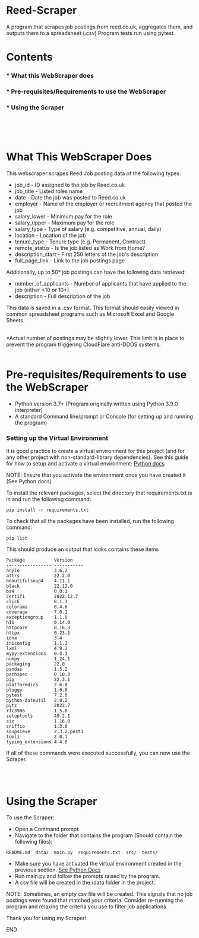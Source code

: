 # Reed-Scraper

A program that scrapes job postings from reed.co.uk, aggregates them, and outputs them to a spreadsheet (.csv)
Program tests run using pytest.

# Contents

###  * What this WebScraper does
###  * Pre-requisites/Requirements to use the WebScraper
###  * Using the Scraper

  
  
   
<br/><br/><br/>

# What This WebScraper Does
This webscraper scrapes Reed Job posting data of the following types: 
- job_id -                ID assigned to the job by Reed.co.uk
- job_title -            Listed roles name
- date -                 Date the job was posted to Reed.co.uk 
- employer -             Name of the employer or recruitment agency that posted the job      
- salary_lower -          Minimum pay for the role
- salary_upper -         Maximum pay for the role
- salary_type -           Type of salary (e.g. competitive, annual, daily)
- location -              Location of the job 
- tenure_type -           Tenure type (e.g. Permanent, Contract)
- remote_status -         Is the job listed as Work from Home?
- description_start -     First 250 letters of the job's description
- full_page_link -        Link to the job postings page 

Additionally, up to 50* job postings can have the following data retrieved:
- number_of_applicants -  Number of applicants that have applied to the job (either <10 or 10+)
- description -           Full description of the job

This data is saved in a .csv format. This format should easily viewed in common spreadsheet programs such as Microsoft Excel and Google Sheets.
<br/><br/>

*Actual number of postings may be slightly lower. This limit is in place to prevent the program triggering CloudFlare anti-DDOS systems.
<br/><br/>

# Pre-requisites/Requirements to use the WebScraper

- Python version 3.7+ (Program originally written using Python 3.9.0 interpreter)
- A standard Command line/prompt or Console (for setting up and running the program)

### Setting up the Virtual Environment
It is good practice to create a virtual environment for this project (and for any other project with non-standard-library dependencies).
See this guide for how to setup and activate a virtual environment: [Python docs](https://packaging.python.org/en/latest/guides/installing-using-pip-and-virtual-environments/#creating-a-virtual-environment "Python docs")

NOTE: Ensure that you activate the environment once you have created it (See Python docs)

To install the relevant packages, select the directory that requirements.txt is in and run the following command:
```
pip install -r requirements.txt
```

To check that all the packages have been installed, run the following command:
```
pip list
```
This should produce an output that looks contains these items
```
Package           Version
----------------- -----------
anyio             3.6.2      
attrs             22.2.0     
beautifulsoup4    4.11.1     
black             22.12.0    
bs4               0.0.1      
certifi           2022.12.7  
click             8.1.3      
colorama          0.4.6      
coverage          7.0.1      
exceptiongroup    1.1.0      
h11               0.14.0
httpcore          0.16.3
httpx             0.23.1
idna              3.4
iniconfig         1.1.1
lxml              4.9.2
mypy-extensions   0.4.3
numpy             1.24.1
packaging         22.0
pandas            1.5.2
pathspec          0.10.3
pip               22.3.1
platformdirs      2.6.0
pluggy            1.0.0
pytest            7.2.0
python-dateutil   2.8.2
pytz              2022.7
rfc3986           1.5.0
setuptools        49.2.1
six               1.16.0
sniffio           1.3.0
soupsieve         2.3.2.post1
tomli             2.0.1
typing_extensions 4.4.0
```

If all of these commands were executed successfully, you can now use the Scraper.

<br/>
<br/>

# Using the Scraper

To use the Scraper:

- Open a Command prompt
- Navigate to the folder that contains the program (Should contain the following files):
```
README.md  data/  main.py  requirements.txt  src/  tests/
```
- Make sure you have activated the virtual environment created in the previous section. [See Python Docs](https://docs.python.org/3/tutorial/venv.html "Python docs")
- Run main.py and follow the prompts raised by the program.
- A csv file will be created in the /data folder in the project.

NOTE: Sometimes, an empty csv file will be created. This signals that no job postings were found that matched your criteria. Consider re-running the program and relaxing the criteria you use to filter job applications.

Thank you for using my Scraper!

END
